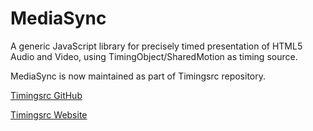 # MediaSync
A generic JavaScript library for precisely timed presentation of HTML5 Audio and Video, using TimingObject/SharedMotion as timing source. 

MediaSync is now maintained as part of Timingsrc repository.

[Timingsrc GitHub](https://github.com/webtiming/timingsrc/)

[Timingsrc Website](http://webtiming.github.io/timingsrc/) 